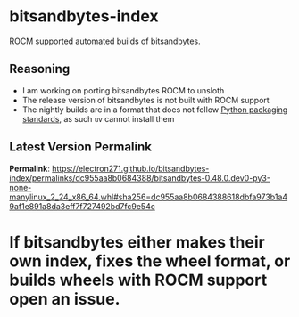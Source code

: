 # bitsandbytes-index

ROCM supported automated builds of bitsandbytes.

## Reasoning

- I am working on porting bitsandbytes ROCM to unsloth
- The release version of bitsandbytes is not built with ROCM support
- The nightly builds are in a format that does not follow [Python packaging standards](https://packaging.python.org/en/latest/specifications/binary-distribution-format/), as such `uv` cannot install them

## Latest Version Permalink

<!-- permalinks.py START -->
**Permalink**: https://electron271.github.io/bitsandbytes-index/permalinks/dc955aa8b0684388/bitsandbytes-0.48.0.dev0-py3-none-manylinux_2_24_x86_64.whl#sha256=dc955aa8b0684388618dbfa973b1a49af1e891a8da3eff7f727492bd7fc9e54c
<!-- permalinks.py END -->

# If bitsandbytes either makes their own index, fixes the wheel format, or builds wheels with ROCM support open an issue.
